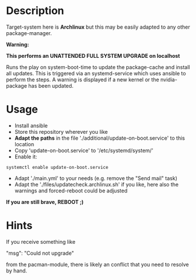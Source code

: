 # Description

Target-system here is __Archlinux__ but this may be easily adapted to any other package-manager.

__Warning:__

__This performs an UNATTENDED FULL SYSTEM UPGRADE on localhost__

Runs the play on system-boot-time to update the package-cache and install all updates. This is triggered via an systemd-service which uses ansible to perform the steps. A warning is displayed if a new kernel or the nvidia-package has been updated.

# Usage

* Install ansible
* Store this repository wherever you like
* __Adapt the paths__ in the file './additional/update-on-boot.service' to this location
* Copy 'update-on-boot.service' to '/etc/systemd/system/'
* Enable it:

~~~
systemctl enable update-on-boot.service
~~~

* Adapt './main.yml' to your needs (e.g. remove the "Send mail" task)
* Adapt the './files/updatecheck.archlinux.sh' if you like, here also the warnings and forced-reboot could be adjusted

__If you are still brave, REBOOT ;)__

# Hints

If you receive something like

"msg": "Could not upgrade"

from the pacman-module, there is likely an conflict that you need to resolve by hand.

